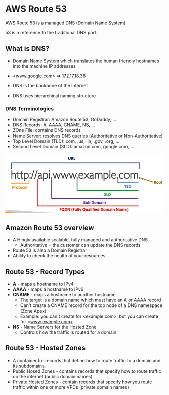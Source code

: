 # AWS Route 53

AWS Route 53 is a managed DNS (Domain Name System)

53 is a reference to the traditional DNS port.

## What is DNS?

- Domain Name System which translates the human friendly hostnames into the machine IP addresses

- <www.google.com> => 172.17.18.36
- DNS is the backbone of the Internet
- DNS uses hierarchical naming structure

### DNS Terminologies

- Domain Registrar: Amazon Route 53, GoDaddy, ...
- DNS Records: A, AAAA, CNAME, NS, ...
- ZOne File: contains DNS records
- Name Server: resolves DNS queries (Authoritative or Non-Authoritative)
- Top Level Domain (TLD):.com, .us, .in, .gov, .org, ...
- Second Level Domain (SLD): amazon.com, google.com, ...

![AWS-FQDN-Example](img/AWS-FQDN-Example.png)

## Amazon Route 53 overview

- A Hihgly available scalable, fully managed and authoritative DNS
  - Authoritative = the customer can update the DNS records
- Route 53 is also a Domain Registrar
- Ability to check the health of your resources

## Route 53 - Record Types

- __A__ - maps a hostname to IPv4
- __AAAA__ - maps a hostname to IPv6
- __CNAME__ - maps a hostname to another hostname
  - The target is a domain name which must have an A or AAAA record
  - Can't create a CNAME record for the top node of a DNS namespace (Zone Apex)
  - Example: you can't create for <example.com>, but you can create for <www.example.com>
- __NS__ - Name Servers for the Hosted Zone
  - Controls how the traffic is routed for a domain

## Route 53 - Hosted Zones

- A container for records that define how to route traffic to a domain and its subdomains.
- Public Hosed Zones - contains records that specify how to route traffic on the internet (public domain names)
- Private Hosted Zones - contain records that specify how you route traffic within one or more VPCs (private domain names)

